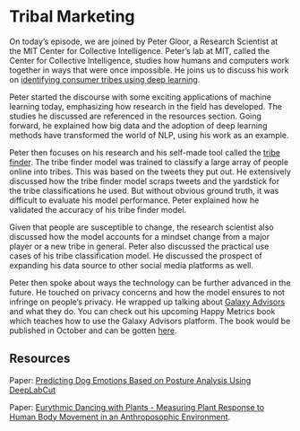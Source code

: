 # Tribal Marketing

On today’s episode, we are joined by Peter Gloor, a Research Scientist at the MIT Center for Collective Intelligence. Peter’s lab at MIT, called the Center for Collective Intelligence, studies how humans and computers work together in ways that were once impossible. He joins us to discuss his work on [identifying consumer tribes using deep learning](https://arxiv.org/abs/2105.13036).

Peter started the discourse with some exciting applications of machine learning today, emphasizing how research in the field has developed. The studies he discussed are referenced in the resources section. Going forward, he explained how big data and the adoption of deep learning methods have transformed the world of NLP, using his work as an example. 

Peter then focuses on his research and his self-made tool called the [tribe finder](https://galaxyscope.galaxyadvisors.com/). The tribe finder model was trained to classify a large array of people online into tribes. This was based on the tweets they put out. He extensively discussed how the tribe finder model scraps tweets and the yardstick for the tribe classifications he used. But without obvious ground truth, it was difficult to evaluate his model performance. Peter explained how he validated the accuracy of his tribe finder model. 

Given that people are susceptible to change, the research scientist also discussed how the model accounts for a mindset change from a major player or a new tribe in general. Peter also discussed the practical use cases of his tribe classification model. He discussed the prospect of expanding his data source to other social media platforms as well.

Peter then spoke about ways the technology can be further advanced in the future. He touched on privacy concerns and how the model ensures to not infringe on people’s privacy. He wrapped up talking about [Galaxy Advisors](https://www.google.com/search?q=galaxy+advisors&oq=galaxy+advisors&aqs=chrome..69i57j0i19i22i30l9.3372j0j9&sourceid=chrome&ie=UTF-8) and what they do. You can check out his upcoming Happy Metrics book which teaches how to use the Galaxy Advisors platform. The book would be published in October and can be gotten [here](https://vm-sc.galaxyadvisors.com/). 
## Resources

Paper: [Predicting Dog Emotions Based on Posture Analysis Using DeepLabCut](https://www.mdpi.com/1999-5903/14/4/97)

Paper: [Eurythmic Dancing with Plants - Measuring Plant Response to Human Body Movement in an Anthroposophic Environment](https://arxiv.org/pdf/2012.12978.pdf).
